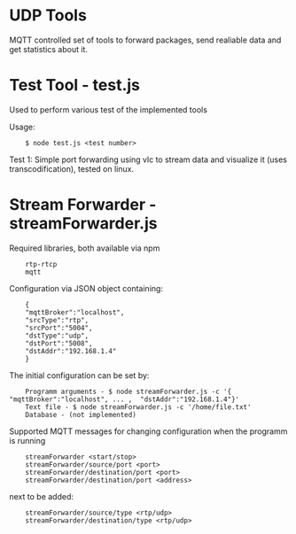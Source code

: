 # UDP Tools
MQTT controlled set of tools to forward packages, send realiable data and get statistics about it.

# Test Tool - test.js

Used to perform various test of the implemented tools

Usage:

        $ node test.js <test number>
        
Test 1: Simple port forwarding using vlc to stream data and visualize it (uses transcodification), tested on linux.

# Stream Forwarder - streamForwarder.js

Required libraries, both available via npm

        rtp-rtcp
        mqtt

Configuration via JSON object containing:

        { 
        "mqttBroker":"localhost", 
        "srcType":"rtp", 
        "srcPort":"5004", 
        "dstType":"udp", 
        "dstPort":"5008", 
        "dstAddr":"192.168.1.4"
        }

The initial configuration can be set by:

        Programm arguments - $ node streamForwarder.js -c '{ "mqttBroker":"localhost", ... ,  "dstAddr":"192.168.1.4"}'
        Text file - $ node streamForwarder.js -c '/home/file.txt'
        Database - (not implemented)
        

Supported MQTT messages for changing configuration when the programm is running

        streamForwarder <start/stop>
        streamForwarder/source/port <port>
        streamForwarder/destination/port <port>
        streamForwarder/destination/port <address>
        
next to be added:

        streamForwarder/source/type <rtp/udp>
        streamForwarder/destination/type <rtp/udp>
